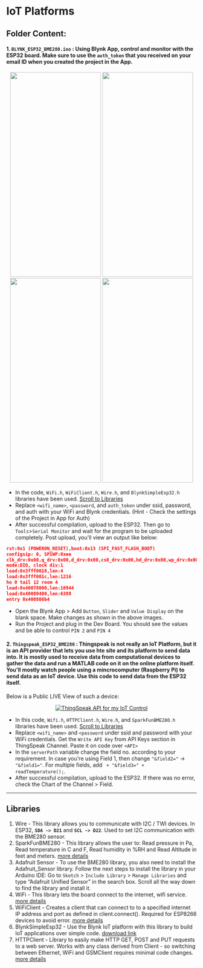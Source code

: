 # IoT Platforms

## Folder Content:

####  1. `BLYNK_ESP32_BME280.ino` : Using Blynk App, control and monitor with the ESP32 board. Make sure to use the `auth_token` that you received on your email ID when you created the project in the App.
<p align="center">
  <img src="https://user-images.githubusercontent.com/52236719/137901894-b8d6359c-9ea1-4746-8ddb-769e84484f71.jpeg"width="240" height="540">
 <!--- <img src="https://user-images.githubusercontent.com/52236719/137902081-1d188c57-eda4-401b-911a-a7f3e948c66f.jpeg"width="240" height="540">  --->
  <img src="https://user-images.githubusercontent.com/52236719/137903934-ab3fce2f-cbc3-4d69-9945-a7b6e25db7b3.jpeg"width="240" height="540">
  <img src="https://user-images.githubusercontent.com/52236719/137903992-3da85dfe-4f59-474b-89ae-7c38c4bca41e.jpeg"width="240" height="540">
  <img src="https://user-images.githubusercontent.com/52236719/137903845-a633a002-65eb-4a06-85e5-706cc7541646.jpeg"width="240" height="540">
  <br>
</p>

- In the code, `WiFi.h`, `WiFiClient.h`, `Wire.h`, and `BlynkSimpleEsp32.h` libraries have been used. [Scroll to Libraries](https://github.com/hippyaki/IoT-Workshop-IEEE-RAS-PESU/tree/master/IoT%20Platforms#libraries)
- Replace `<wifi_name>`, `<password`, and `auth_token` under ssid, password, and auth with your WiFi and Blynk credentials. (Hint - Check the settings of the Project in App for Auth)
- After successful compilation, upload to the ESP32. Then go to `Tools`>`Serial Monitor` and wait for the program to be uploaded completely. Post upload, you'll view an output like below: <br>
```json
rst:0x1 (POWERON_RESET),boot:0x13 (SPI_FAST_FLASH_BOOT)
configsip: 0, SPIWP:0xee
clk_drv:0x00,q_drv:0x00,d_drv:0x00,cs0_drv:0x00,hd_drv:0x00,wp_drv:0x00
mode:DIO, clock div:1
load:0x3fff0018,len:4
load:0x3fff001c,len:1216
ho 0 tail 12 room 4
load:0x40078000,len:10944
load:0x40080400,len:6388
entry 0x400806b4
```
- Open the Blynk App > Add `Button`, `Slider` and `Value Display` on the blank space. Make changes as shown in the above images. 
- Run the Project and plug in the Dev Board. You should see the values and be able to control `PIN 2` and `PIN 4`

####  2. `Thingspeak_ESP32_BME280` : Thingspeak is not really an IoT Platform, but it is an API provider that lets you use hte site and its platform to send data into. It is mostly used to receive data from computational devices to gather the data and run a MATLAB code on it on the online platform itself. <br> You'll mostly watch people using a mincrocomputer (Raspberry Pi) to send data as an IoT device. Use this code to send data from the ESP32 itself. 

Below is a Public LIVE View of such a device:
<br>
<p align="center"><a href="https://thingspeak.com/channels/1518815/charts/2?bgcolor=%23ffffff&color=%23d62020&dynamic=true&results=60&type=line&update=15&title=Humidity">
  <img src="https://user-images.githubusercontent.com/52236719/138034641-a03f0e36-b855-46a8-b89d-3abc37776de3.png" alt = "ThingSpeak API for my IoT Control">
<a>
</p>

- In this code, `Wifi.h`,  `HTTPClient.h`, `Wire.h`, and `SparkFunBME280.h` libraries have been used. [Scroll to Libraries](https://github.com/hippyaki/IoT-Workshop-IEEE-RAS-PESU/tree/master/IoT%20Platforms#libraries)
- Replace `<wifi_name>` and `<password` under ssid and password with your WiFi credentials. Get the `Write API Key` from API Keys section in ThingSpeak Channel. Paste it on code over `<API>`
- In the `serverPath` variable change the field no. according to your requirement. In case you're using Field 1, then change `"&field2="` -> `"&field1="`. For multiple fields, add ` + "&field3=" + readTemperature();`.
- After successful compilation, upload to the ESP32. If there was no error, check the Chart of the Channel > Field. 
  
-----------------------------------------------------------------------------------------------


## Libraries

1. Wire - This library allows you to communicate with I2C / TWI devices. In ESP32, **`SDA -> D21`** and **`SCL -> D22`**. Used to set I2C communication with the BME280 sensor.
2. SparkFunBME280 - This library allows the user to: Read pressure in Pa, Read temperature in C and F, Read humidity in %RH and Read Altitude in feet and meters. [more details](https://github.com/sparkfun/SparkFun_BME280_Arduino_Library)
3. Adafruit Sensor - To use the BME280 library, you also need to install the Adafruit_Sensor library. Follow the next steps to install the library in your Arduino IDE:
Go to `Sketch` > `Include Library` > `Manage Libraries` and type “Adafruit Unified Sensor” in the search box. Scroll all the way down to find the library and install it.
4. WiFi - This library lets the board connect to the internet, wifi service. [more details](https://www.arduino.cc/en/Reference/WiFi)
5. WiFiClient - Creates a client that can connect to to a specified internet IP address and port as defined in client.connect(). Required for ESP8266 devices to avoid error. [more details](https://www.arduino.cc/en/Reference/WiFiClient)
6. BlynkSimpleEsp32 - Use the Blynk IoT platform with this library to build IoT applications over simple code. [download link](https://github.com/blynkkk/blynk-library/releases/download/v1.0.1/Blynk_Release_v1.0.1.zip)
7. HTTPClient - Library to easily make HTTP GET, POST and PUT requests to a web server. Works with any class derived from Client - so switching between Ethernet, WiFi and GSMClient requires minimal code changes. [more details](https://github.com/amcewen/HttpClient)
